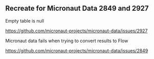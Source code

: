 ## Recreate for Micronaut Data 2849 and 2927

Empty table is null

https://github.com/micronaut-projects/micronaut-data/issues/2927

Micronaut data fails when trying to convert results to Flow

https://github.com/micronaut-projects/micronaut-data/issues/2849

